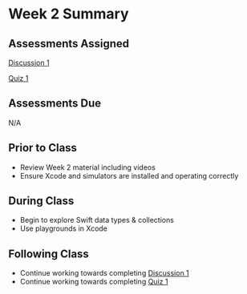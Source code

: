 # Week 2 Summary

## Assessments Assigned

[Discussion 1](/assessments/participation/discussion-1.md)

[Quiz 1](/assessments/participation/quiz-1.md)

## Assessments Due

N/A

## Prior to Class

- Review Week 2 material including videos
- Ensure Xcode and simulators are installed and operating correctly

## During Class

- Begin to explore Swift data types & collections
- Use playgrounds in Xcode

## Following Class

- Continue working towards completing [Discussion 1](/assessments/participation/discussion-1.md)
- Continue working towards completing [Quiz 1](/assessments/participation/quiz-1.md)
